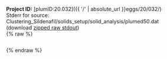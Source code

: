 **Project ID:** [plumID:20.032]({{ '/' | absolute_url }}eggs/20/032/)  
Stderr for source:  Clustering_Sildenafil/solids_setup/solid_analysis/plumed50.dat   
(download [zipped raw stdout](plumed50.dat.plumed_master.stdout.txt.zip))  
{% raw %}
<pre>
</pre>
{% endraw %}
